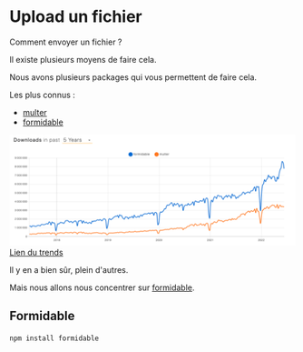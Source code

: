 # Upload un fichier

Comment envoyer un fichier ?

Il existe plusieurs moyens de faire cela.

Nous avons plusieurs packages qui vous permettent de faire cela.

Les plus connus :
- [multer](https://www.npmjs.com/package/multer)
- [formidable](https://www.npmjs.com/package/formidable)

![trends](_doc/trend.png)
[Lien du trends](https://www.npmtrends.com/multer-vs-formidable)

Il y en a bien sûr, plein d'autres.

Mais nous allons nous concentrer sur [formidable](https://www.npmjs.com/package/formidable).

## Formidable

```shell
npm install formidable
```
